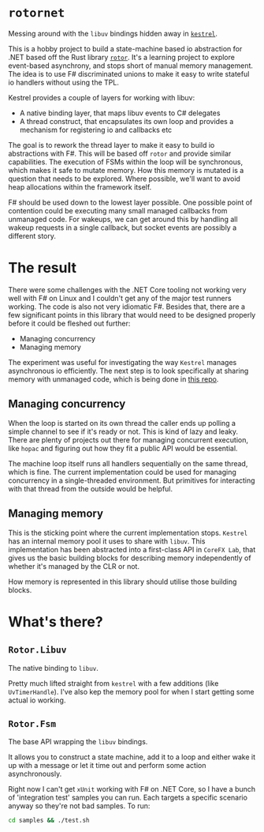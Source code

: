 # `rotornet`

Messing around with the `libuv` bindings hidden away in [`kestrel`](https://github.com/aspnet/KestrelHttpServer).

This is a hobby project to build a state-machine based io abstraction for .NET based off the Rust library [`rotor`](https://github.com/tailhook/rotor). It's a learning project to explore event-based asynchrony, and stops short of manual memory management. The idea is to use F# discriminated unions to make it easy to write stateful io handlers without using the TPL.

Kestrel provides a couple of layers for working with libuv:

- A native binding layer, that maps libuv events to C# delegates
- A thread construct, that encapsulates its own loop and provides a mechanism for registering io and callbacks etc

The goal is to rework the thread layer to make it easy to build io abstractions with F#. This will be based off `rotor` and provide similar capabilities. The execution of FSMs within the loop will be synchronous, which makes it safe to mutate memory. How this memory is mutated is a question that needs to be explored. Where possible, we'll want to avoid heap allocations within the framework itself.

F# should be used down to the lowest layer possible. One possible point of contention could be executing many small managed callbacks from unmanaged code. For wakeups, we can get around this by handling all wakeup requests in a single callback, but socket
events are possibly a different story.

# The result

There were some challenges with the .NET Core tooling not working very well with F# on Linux and I couldn't get any of the major test runners working. The code is also not very idiomatic F#. Besides that, there are a few significant points in this library that would need to be designed properly before it could be fleshed out further:

- Managing concurrency
- Managing memory

The experiment was useful for investigating the way `Kestrel` manages asynchronous io efficiently. The next step is to look specifically at sharing memory with unmanaged code, which is being done in [this repo](https://github.com/KodrAus/csharp-rust).

## Managing concurrency

When the loop is started on its own thread the caller ends up polling a simple channel to see if it's ready or not. This is kind of lazy and leaky. There are plenty of projects out there for managing concurrent execution, like `hopac` and figuring out how they fit a public API would be essential.

The machine loop itself runs all handlers sequentially on the same thread, which is fine. The current implementation could be used for managing concurrency in a single-threaded environment. But primitives for interacting with that thread from the outside would be helpful.

## Managing memory

This is the sticking point where the current implementation stops. `Kestrel` has an internal memory pool it uses to share with `libuv`. This implementation has been abstracted into a first-class API in `CoreFX Lab`, that gives us the basic building blocks for describing memory independently of whether it's managed by the CLR or not.

How memory is represented in this library should utilise those building blocks.

# What's there?

## `Rotor.Libuv`

The native binding to `libuv`.

Pretty much lifted straight from `kestrel` with a few additions (like `UvTimerHandle`). I've also kep the memory pool for when I start getting some actual io working.

## `Rotor.Fsm`

The base API wrapping the `libuv` bindings.

It allows you to construct a state machine, add it to a loop and either wake it up with a message or let it time out
and perform some action asynchronously.

Right now I can't get `xUnit` working with F# on .NET Core, so I have a bunch of 'integration test'
samples you can run. Each targets a specific scenario anyway so they're not bad samples.
To run:

```sh
cd samples && ./test.sh
```
